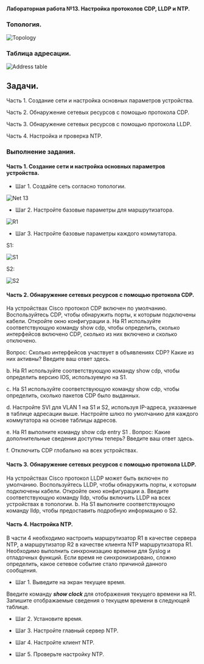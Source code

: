 #### Лабораторная работа №13. Настройка протоколов CDP, LLDP и NTP.

### Топология.

![Topology](https://github.com/user-attachments/assets/e25aeed0-1c24-4896-bb05-e315a633a905)

### Таблица адресации.

![Address table](https://github.com/user-attachments/assets/ec14edeb-78d2-413b-b1e0-aa3567532e4b)

## Задачи.

Часть 1. Создание сети и настройка основных параметров устройства.

Часть 2. Обнаружение сетевых ресурсов с помощью протокола CDP.

Часть 3. Обнаружение сетевых ресурсов с помощью протокола LLDP.

Часть 4. Настройка и проверка NTP.

### Выполнение задания.

#### Часть 1. Создание сети и настройка основных параметров устройства.

- Шаг 1. Создайте сеть согласно топологии.

![Net 13](https://github.com/user-attachments/assets/84b844fa-a2b0-4082-a5f4-b7890342a2d9)

- Шаг 2. Настройте базовые параметры для маршрутизатора.

![R1](https://github.com/user-attachments/assets/294407ac-e23e-49b1-8e69-76ee8a66c0ed)

- Шаг 3. Настройте базовые параметры каждого коммутатора.

S1:

![S1](https://github.com/user-attachments/assets/c879b911-88f7-446a-948b-f261da5ab842)

S2:

![S2](https://github.com/user-attachments/assets/fd784a10-f168-41b0-9ae4-33bed8c97723)

#### Часть 2. Обнаружение сетевых ресурсов с помощью протокола CDP.

На устройствах Cisco протокол CDP включен по умолчанию. Воспользуйтесь CDP, чтобы обнаружить порты, к которым подключены кабели.
Откройте окно конфигурации
a. На R1 используйте соответствующую команду show cdp, чтобы определить, сколько интерфейсов включено CDP, сколько из них включено и сколько отключено.
 
Вопрос:
Сколько интерфейсов участвует в объявлениях CDP? Какие из них активны?
Введите ваш ответ здесь.
 
b. На R1 используйте соответствующую команду show cdp, чтобы определить версию IOS, используемую на S1.


c. На S1 используйте соответствующую команду show cdp, чтобы определить, сколько пакетов CDP было выданных.




d. Настройте SVI для VLAN 1 на S1 и S2, используя IP-адреса, указанные в таблице адресации выше. Настройте шлюз по умолчанию для каждого коммутатора на основе таблицы адресов.

e. На R1 выполните команду show cdp entry S1 . 
Вопрос:
Какие дополнительные сведения доступны теперь?
Введите ваш ответ здесь.


f. Отключить CDP глобально на всех устройствах. 


#### Часть 3. Обнаружение сетевых ресурсов с помощью протокола LLDP.
На устройствах Cisco протокол LLDP может быть включен по умолчанию. Воспользуйтесь LLDP, чтобы обнаружить порты, к которым подключены кабели.
Откройте окно конфигурации
                a. Введите соответствующую команду lldp, чтобы включить LLDP на всех устройствах в топологии.
                b. На S1 выполните соответствующую команду lldp, чтобы предоставить подробную информацию о S2. 


#### Часть 4. Настройка NTP.
В части 4 необходимо настроить маршрутизатор R1 в качестве сервера NTP, а маршрутизатор R2 в качестве клиента NTP маршрутизатора R1. 
Необходимо выполнить синхронизацию времени для Syslog и отладочных функций. 
Если время не синхронизировано, сложно определить, какое сетевое событие стало причиной данного сообщения.


- Шаг 1. Выведите на экран текущее время.

Введите команду ***show clock*** для отображения текущего времени на R1. 
Запишите отображаемые сведения о текущем времени в следующей таблице.


- Шаг 2. Установите время.

- Шаг 3. Настройте главный сервер NTP.


- Шаг 4. Настройте клиент NTP.


- Шаг 5. Проверьте настройку NTP.



